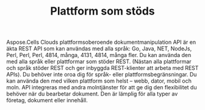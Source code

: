 ﻿---
title: Plattform som stöds
second_title: Aspose.Cells Cloud Documen
type: docs
url: /sv/supported-platforms/
description: Aspose.Cells Cloud stöder Excel för att skapa, konvertera, sammanfoga, dela, skydda, inre objektoperation och så vidare
weight: 50
---
Aspose.Cells Clouds plattformsoberoende dokumentmanipulation API är en äkta REST API som kan användas med alla språk: Go, Java, NET, NodeJs, Perl, Perl, Perl, 4814, många, 4131, 4814, många fler. Du kan använda den med alla språk eller plattformar som stöder REST. (Nästan alla plattformar och språk stöder REST och ger inbyggda REST-klienter att arbeta med REST APIs). Du behöver inte oroa dig för språk- eller plattformsbegränsningar. Du kan använda den med vilken plattform som helst – webb, dator, mobil och moln. API integreras med andra molntjänster för att ge dig den flexibilitet du behöver när du bearbetar dokument. Den är lämplig för alla typer av företag, dokument eller innehåll.



